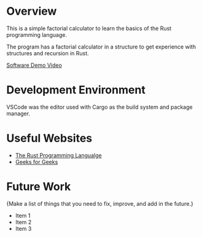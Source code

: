 # Overview

This is a simple factorial calculator to learn the basics of the Rust programming language.

The program has a factorial calculator in a structure to get experience with structures and recursion in Rust.

[Software Demo Video](http://youtube.link.goes.here)

# Development Environment

VSCode was the editor used with Cargo as the build system and package manager.

# Useful Websites

- [The Rust Programming Langualge](https://doc.rust-lang.org/book/ch01-00-getting-started.html)
- [Geeks for Geeks](https://www.geeksforgeeks.org/introduction-to-recursion-data-structure-and-algorithm-tutorials/#)

# Future Work

{Make a list of things that you need to fix, improve, and add in the future.}

- Item 1
- Item 2
- Item 3